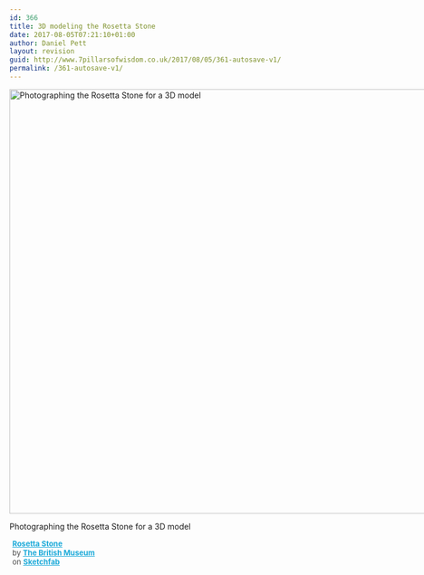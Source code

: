 ```yaml
---
id: 366
title: 3D modeling the Rosetta Stone
date: 2017-08-05T07:21:10+01:00
author: Daniel Pett
layout: revision
guid: http://www.7pillarsofwisdom.co.uk/2017/08/05/361-autosave-v1/
permalink: /361-autosave-v1/
---
```

<div id="attachment_363" style="width: 1010px" class="wp-caption alignnone">
  <img aria-describedby="caption-attachment-363" class="wp-image-363 size-large" src="http://www.7pillarsofwisdom.co.uk/images/uploads/2017/08/19894774_10155296696156071_1048584219763234466_n-1-1024x768.jpg" alt="Photographing the Rosetta Stone for a 3D model" width="1000" height="750" srcset="https://museologi.st/images/uploads/2017/08/19894774_10155296696156071_1048584219763234466_n-1-1024x768.jpg 1024w, https://museologi.st/images/uploads/2017/08/19894774_10155296696156071_1048584219763234466_n-1-300x225.jpg 300w, https://museologi.st/images/uploads/2017/08/19894774_10155296696156071_1048584219763234466_n-1-768x576.jpg 768w" sizes="(max-width: 1000px) 100vw, 1000px" />
  
  <p id="caption-attachment-363" class="wp-caption-text">
    Photographing the Rosetta Stone for a 3D model
  </p>
</div>

<div class="sketchfab-embed-wrapper">
  <p>
  </p>
  
  <p style="font-size: 13px; font-weight: normal; margin: 5px; color: #4a4a4a;">
    <a style="font-weight: bold; color: #1caad9;" href="https://sketchfab.com/models/1e03509704a3490e99a173e53b93e282?utm_medium=embed&utm_source=website&utm_campain=share-popup" target="_blank" rel="noopener">Rosetta Stone</a><br /> by <a style="font-weight: bold; color: #1caad9;" href="https://sketchfab.com/britishmuseum?utm_medium=embed&utm_source=website&utm_campain=share-popup" target="_blank" rel="noopener">The British Museum</a><br /> on <a style="font-weight: bold; color: #1caad9;" href="https://sketchfab.com?utm_medium=embed&utm_source=website&utm_campain=share-popup" target="_blank" rel="noopener">Sketchfab</a>
  </p>
</div>
